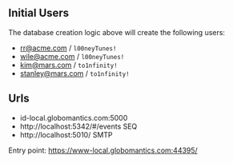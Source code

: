 ## Initial Users
The database creation logic above will create the following users:
* rr@acme.com / `l00neyTunes!`
* wile@acme.com / `l00neyTunes!`
* kim@mars.com / `to1nfinity!`
* stanley@mars.com / `to1nfinity!`

## Urls
* id-local.globomantics.com:5000
* http://localhost:5342/#/events SEQ
* http://localhost:5010/ SMTP

Entry point: 
https://www-local.globomantics.com:44395/